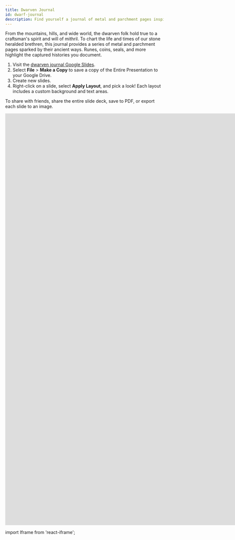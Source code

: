```yaml
---
title: Dwarven Journal
id: dwarf-journal
description: Find yourself a journal of metal and parchment pages inspired by dwarves. Google Slides journal series.
---
```


From the mountains, hills, and wide world, the dwarven folk hold true to a craftsman's spirit and will of mithril. To chart the life and times of our stone heralded brethren, this journal provides a series of metal and parchment pages sparked by their ancient ways. Runes, coins, seals, and more highlight the captured histories you document.

1. Visit the [dwarven journal Google Slides](https://docs.google.com/presentation/d/1xzY_uKpY9G_YWiuTE4wM7hBwyA29WVRs6oe13rhYn80).
2. Select **File** > **Make a Copy** to save a copy of the Entire Presentation to your Google Drive.
3. Create new slides.
4. Right-click on a slide, select **Apply Layout**, and pick a look! Each layout includes a custom background and text areas.

To share with friends, share the entire slide deck, save to PDF, or export each slide to an image.

<div className='responsive-google-slides'>

<iframe src="https://docs.google.com/presentation/d/e/2PACX-1vQdA7m06rNVjIUC9Tm7Sv9ymAJCKqFB6bgH3OEXFxbSxJnONAS5-Dqh1xTxBowl6RotBX9WuZ-ew2-o/embed?start=false&loop=false&delayms=3000" frameborder="0" width="1920" height="1309" allowFullScreen="true" mozallowFullScreen="true" webkitallowFullScreen="true"></iframe>

</div>


import Iframe from 'react-iframe';